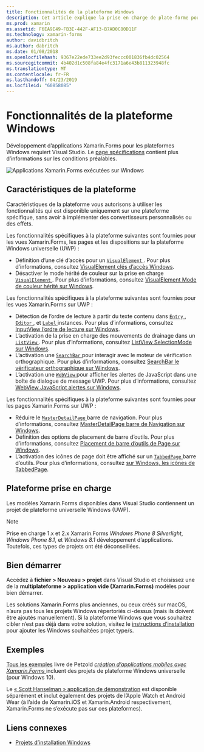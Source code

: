 ```yaml
---
title: Fonctionnalités de la plateforme Windows
description: Cet article explique la prise en charge de plate-forme pour Windows est disponible dans Xamarin.Forms.
ms.prod: xamarin
ms.assetid: F6EA9E49-FB3E-442F-AF13-B7AD0C80D11F
ms.technology: xamarin-forms
author: davidbritch
ms.author: dabritch
ms.date: 01/08/2018
ms.openlocfilehash: 9367e22ede733ee2d93feccc001836fb4dc02564
ms.sourcegitcommit: 4b402d1c508fa84e4fc3171a6e43b811323948fc
ms.translationtype: MT
ms.contentlocale: fr-FR
ms.lasthandoff: 04/23/2019
ms.locfileid: "60858085"
---
```

# <a name="windows-platform-features"></a>Fonctionnalités de la plateforme Windows

Développement d’applications Xamarin.Forms pour les plateformes Windows requiert Visual Studio. Le [page spécifications](~/get-started/requirements.md) contient plus d’informations sur les conditions préalables.

![](images/allhanselman.png "Applications Xamarin.Forms exécutées sur Windows")

## <a name="platform-specifics"></a>Caractéristiques de la plateforme

Caractéristiques de la plateforme vous autorisons à utiliser les fonctionnalités qui est disponible uniquement sur une plateforme spécifique, sans avoir à implémenter des convertisseurs personnalisés ou des effets.

Les fonctionnalités spécifiques à la plateforme suivantes sont fournies pour les vues Xamarin.Forms, les pages et les dispositions sur la plateforme Windows universelle (UWP) :

- Définition d’une clé d’accès pour un [ `VisualElement` ](xref:Xamarin.Forms.VisualElement). Pour plus d’informations, consultez [VisualElement clés d’accès Windows](visualelement-access-keys.md).
- Désactiver le mode hérité de couleur sur la prise en charge [ `VisualElement` ](xref:Xamarin.Forms.VisualElement). Pour plus d’informations, consultez [VisualElement Mode de couleur hérité sur Windows](legacy-color-mode.md).

Les fonctionnalités spécifiques à la plateforme suivantes sont fournies pour les vues Xamarin.Forms sur UWP :

- Détection de l’ordre de lecture à partir du texte contenu dans [ `Entry` ](xref:Xamarin.Forms.Entry), [ `Editor` ](xref:Xamarin.Forms.Editor), et [ `Label` ](xref:Xamarin.Forms.Label) instances. Pour plus d’informations, consultez [InputView l’ordre de lecture sur Windows](inputview-reading-order.md).
- L’activation de la prise en charge des mouvements de drainage dans un [ `ListView` ](xref:Xamarin.Forms.ListView). Pour plus d’informations, consultez [ListView SelectionMode sur Windows](listview-selectionmode.md).
- L’activation une [ `SearchBar` ](xref:Xamarin.Forms.SearchBar) pour interagir avec le moteur de vérification orthographique. Pour plus d’informations, consultez [SearchBar le vérificateur orthographique sur Windows](searchbar-spell-check.md).
- L’activation une [ `WebView` ](xref:Xamarin.Forms.WebView) pour afficher les alertes de JavaScript dans une boîte de dialogue de message UWP. Pour plus d’informations, consultez [WebView JavaScript alertes sur Windows](webview-javascript-alert.md).

Les fonctionnalités spécifiques à la plateforme suivantes sont fournies pour les pages Xamarin.Forms sur UWP :

- Réduire le [ `MasterDetailPage` ](xref:Xamarin.Forms.MasterDetailPage) barre de navigation. Pour plus d’informations, consultez [MasterDetailPage barre de Navigation sur Windows](masterdetailpage-navigation-bar.md).
- Définition des options de placement de barre d’outils. Pour plus d’informations, consultez [Placement de barre d’outils de Page sur Windows](page-toolbar-placement.md).
- L’activation des icônes de page doit être affiché sur un [ `TabbedPage` ](xref:Xamarin.Forms.TabbedPage) barre d’outils. Pour plus d’informations, consultez [sur Windows, les icônes de TabbedPage](tabbedpage-icons.md).

## <a name="platform-support"></a>Plateforme prise en charge

Les modèles Xamarin.Forms disponibles dans Visual Studio contiennent un projet de plateforme universelle Windows (UWP).

> [!NOTE]
> Prise en charge 1.x et 2.x Xamarin.Forms _Windows Phone 8 Silverlight_, _Windows Phone 8.1_, et _Windows 8.1_ développement d’applications. Toutefois, ces types de projets ont été déconseillées.

## <a name="getting-started"></a>Bien démarrer

Accédez à **fichier > Nouveau > projet** dans Visual Studio et choisissez une de la **multiplateforme > application vide (Xamarin.Forms)** modèles pour bien démarrer.

Les solutions Xamarin.Forms plus anciennes, ou ceux créés sur macOS, n’aura pas tous les projets Windows répertoriés ci-dessus (mais ils doivent être ajoutés manuellement). Si la plateforme Windows que vous souhaitez cibler n’est pas déjà dans votre solution, visitez le [instructions d’installation](installation/index.md) pour ajouter les Windows souhaitées projet type/s.

## <a name="samples"></a>Exemples

[Tous les exemples](https://github.com/xamarin/xamarin-forms-book-preview-2) livre de Petzold [ *création d’applications mobiles avec Xamarin.Forms* ](~/xamarin-forms/creating-mobile-apps-xamarin-forms/index.md) incluent des projets de plateforme Windows universelle (pour Windows 10).

Le [« Scott Hanselman » application de démonstration](https://github.com/jamesmontemagno/Hanselman.Forms) est disponible séparément et inclut également des projets de l’Apple Watch et Android Wear (à l’aide de Xamarin.iOS et Xamarin.Android respectivement, Xamarin.Forms ne s’exécute pas sur ces plateformes).

## <a name="related-links"></a>Liens connexes

- [Projets d’installation Windows](~/xamarin-forms/platform/windows/installation/index.md)
